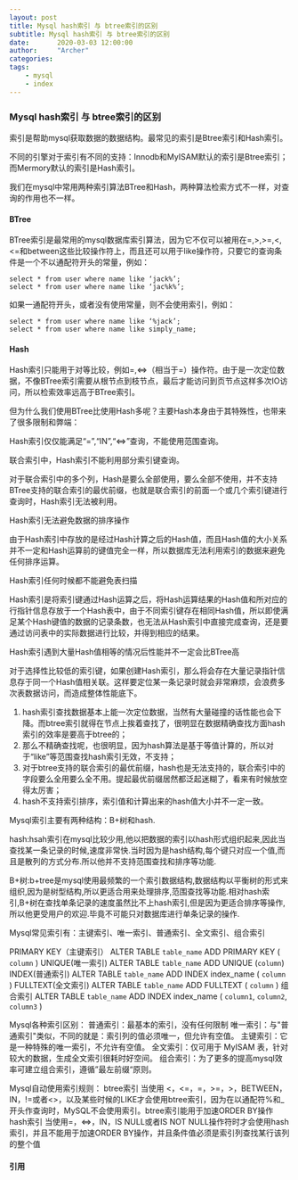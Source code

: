 ```yaml
---
layout: post
title: Mysql hash索引 与 btree索引的区别
subtitle: Mysql hash索引 与 btree索引的区别
date:       2020-03-03 12:00:00
author:     "Archer"
categories: 
tags:
    - mysql
    - index
---
```


### Mysql hash索引 与 btree索引的区别

索引是帮助mysql获取数据的数据结构。最常见的索引是Btree索引和Hash索引。

不同的引擎对于索引有不同的支持：Innodb和MyISAM默认的索引是Btree索引；而Mermory默认的索引是Hash索引。

我们在mysql中常用两种索引算法BTree和Hash，两种算法检索方式不一样，对查询的作用也不一样。

#### BTree

BTree索引是最常用的mysql数据库索引算法，因为它不仅可以被用在=,>,>=,<,<=和between这些比较操作符上，而且还可以用于like操作符，只要它的查询条件是一个不以通配符开头的常量，例如：

```text
select * from user where name like ‘jack%’;
select * from user where name like ‘jac%k%’;
```

如果一通配符开头，或者没有使用常量，则不会使用索引，例如：

```text
select * from user where name like ‘%jack’;
select * from user where name like simply_name;
```

#### Hash

Hash索引只能用于对等比较，例如=,<=>（相当于=）操作符。由于是一次定位数据，不像BTree索引需要从根节点到枝节点，最后才能访问到页节点这样多次IO访问，所以检索效率远高于BTree索引。

但为什么我们使用BTree比使用Hash多呢？主要Hash本身由于其特殊性，也带来了很多限制和弊端：

Hash索引仅仅能满足“=”,“IN”,“<=>”查询，不能使用范围查询。

联合索引中，Hash索引不能利用部分索引键查询。

对于联合索引中的多个列，Hash是要么全部使用，要么全部不使用，并不支持BTree支持的联合索引的最优前缀，也就是联合索引的前面一个或几个索引键进行查询时，Hash索引无法被利用。

Hash索引无法避免数据的排序操作

由于Hash索引中存放的是经过Hash计算之后的Hash值，而且Hash值的大小关系并不一定和Hash运算前的键值完全一样，所以数据库无法利用索引的数据来避免任何排序运算。

Hash索引任何时候都不能避免表扫描

Hash索引是将索引键通过Hash运算之后，将Hash运算结果的Hash值和所对应的行指针信息存放于一个Hash表中，由于不同索引键存在相同Hash值，所以即使满足某个Hash键值的数据的记录条数，也无法从Hash索引中直接完成查询，还是要通过访问表中的实际数据进行比较，并得到相应的结果。

Hash索引遇到大量Hash值相等的情况后性能并不一定会比BTree高

对于选择性比较低的索引键，如果创建Hash索引，那么将会存在大量记录指针信息存于同一个Hash值相关联。这样要定位某一条记录时就会非常麻烦，会浪费多次表数据访问，而造成整体性能底下。

1. hash索引查找数据基本上能一次定位数据，当然有大量碰撞的话性能也会下降。而btree索引就得在节点上挨着查找了，很明显在数据精确查找方面hash索引的效率是要高于btree的；
2. 那么不精确查找呢，也很明显，因为hash算法是基于等值计算的，所以对于“like”等范围查找hash索引无效，不支持；
3. 对于btree支持的联合索引的最优前缀，hash也是无法支持的，联合索引中的字段要么全用要么全不用。提起最优前缀居然都泛起迷糊了，看来有时候放空得太厉害；
4. hash不支持索引排序，索引值和计算出来的hash值大小并不一定一致。


Mysql索引主要有两种结构：B+树和hash.

hash:hsah索引在mysql比较少用,他以把数据的索引以hash形式组织起来,因此当查找某一条记录的时候,速度非常快.当时因为是hash结构,每个键只对应一个值,而且是散列的方式分布.所以他并不支持范围查找和排序等功能.

B+树:b+tree是mysql使用最频繁的一个索引数据结构,数据结构以平衡树的形式来组织,因为是树型结构,所以更适合用来处理排序,范围查找等功能.相对hash索引,B+树在查找单条记录的速度虽然比不上hash索引,但是因为更适合排序等操作,所以他更受用户的欢迎.毕竟不可能只对数据库进行单条记录的操作. 


Mysql常见索引有：主键索引、唯一索引、普通索引、全文索引、组合索引

PRIMARY KEY（主键索引）  ALTER TABLE `table_name` ADD PRIMARY KEY ( `column` ) UNIQUE(唯一索引)     ALTER TABLE `table_name` ADD UNIQUE (`column`)
INDEX(普通索引)     ALTER TABLE `table_name` ADD INDEX index_name ( `column` ) FULLTEXT(全文索引)      ALTER TABLE `table_name` ADD FULLTEXT ( `column` )
组合索引   ALTER TABLE `table_name` ADD INDEX index_name ( `column1`, `column2`, `column3` ) 

Mysql各种索引区别：
普通索引：最基本的索引，没有任何限制
唯一索引：与"普通索引"类似，不同的就是：索引列的值必须唯一，但允许有空值。
主键索引：它 是一种特殊的唯一索引，不允许有空值。 
全文索引：仅可用于 MyISAM 表，针对较大的数据，生成全文索引很耗时好空间。
组合索引：为了更多的提高mysql效率可建立组合索引，遵循”最左前缀“原则。

Mysql自动使用索引规则：
btree索引
当使用 <，<=，=，>=，>，BETWEEN，IN，!=或者<>，以及某些时候的LIKE才会使用btree索引，因为在以通配符%和_开头作查询时，MySQL不会使用索引。btree索引能用于加速ORDER BY操作
hash索引
当使用=，<=>，IN，IS NULL或者IS NOT NULL操作符时才会使用hash索引，并且不能用于加速ORDER BY操作，并且条件值必须是索引列查找某行该列的整个值

#### 引用
